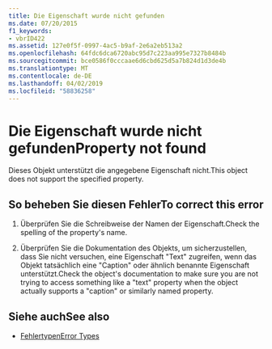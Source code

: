 ```yaml
---
title: Die Eigenschaft wurde nicht gefunden
ms.date: 07/20/2015
f1_keywords:
- vbrID422
ms.assetid: 127e0f5f-0997-4ac5-b9af-2e6a2eb513a2
ms.openlocfilehash: 64fdc6dca6720abc95d7c223aa995e7327b8484b
ms.sourcegitcommit: bce0586f0cccaae6d6cbd625d5a7b824d1d3de4b
ms.translationtype: MT
ms.contentlocale: de-DE
ms.lasthandoff: 04/02/2019
ms.locfileid: "58836258"
---
```

# <a name="property-not-found"></a><span data-ttu-id="620cf-102">Die Eigenschaft wurde nicht gefunden</span><span class="sxs-lookup"><span data-stu-id="620cf-102">Property not found</span></span>
<span data-ttu-id="620cf-103">Dieses Objekt unterstützt die angegebene Eigenschaft nicht.</span><span class="sxs-lookup"><span data-stu-id="620cf-103">This object does not support the specified property.</span></span>  
  
## <a name="to-correct-this-error"></a><span data-ttu-id="620cf-104">So beheben Sie diesen Fehler</span><span class="sxs-lookup"><span data-stu-id="620cf-104">To correct this error</span></span>  
  
1.  <span data-ttu-id="620cf-105">Überprüfen Sie die Schreibweise der Namen der Eigenschaft.</span><span class="sxs-lookup"><span data-stu-id="620cf-105">Check the spelling of the property's name.</span></span>  
  
2.  <span data-ttu-id="620cf-106">Überprüfen Sie die Dokumentation des Objekts, um sicherzustellen, dass Sie nicht versuchen, eine Eigenschaft "Text" zugreifen, wenn das Objekt tatsächlich eine "Caption" oder ähnlich benannte Eigenschaft unterstützt.</span><span class="sxs-lookup"><span data-stu-id="620cf-106">Check the object's documentation to make sure you are not trying to access something like a "text" property when the object actually supports a "caption" or similarly named property.</span></span>  
  
## <a name="see-also"></a><span data-ttu-id="620cf-107">Siehe auch</span><span class="sxs-lookup"><span data-stu-id="620cf-107">See also</span></span>

- [<span data-ttu-id="620cf-108">Fehlertypen</span><span class="sxs-lookup"><span data-stu-id="620cf-108">Error Types</span></span>](../../../visual-basic/programming-guide/language-features/error-types.md)
